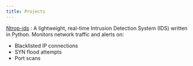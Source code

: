 ```yaml
---
title: Projects
---
```


[Ntrop-ids](https://github.com/entropykey/ntrop-ids) : A lightweight, real-time Intrusion Detection System (IDS) written in Python. Monitors network traffic and alerts on:
- Blacklisted IP connections
- SYN flood attempts
- Port scans

